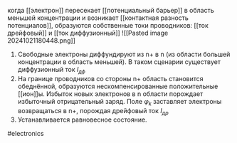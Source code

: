 когда [[электрон]] пересекает [[потенциальный барьер]] в область меньшей концентрации и возникает [[контактная разность потенциалов]], образуются собственные токи проводников: [[ток дрейфовый]] и [[ток диффузионный]]
![[Pasted image 20241021180448.png]]
1. Свободные электроны диффундируют из n+ в n (из области большей концентрации в область меньшей). В таком сценарии существует диффузионный ток $I_{дф}$
2. На границе проводников со стороны n+ область становится обеднённой, образуются нескомпенсированные положительные [[ион]]ы. Избыток новых электронов в n области порождает избыточный отрицательный заряд. Поле $φ_k$  заставляет электроны возвращаться в n+, порождая дрейфовый ток $I_{др}$
3. Устанавливается равновесное состояние.

#electronics